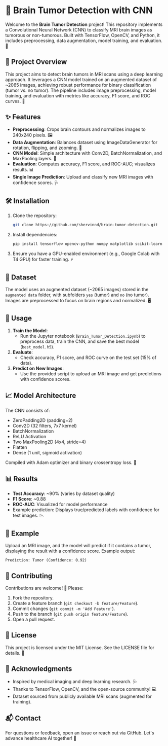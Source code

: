 # 🧠 Brain Tumor Detection with CNN

Welcome to the **Brain Tumor Detection** project! This repository
implements a Convolutional Neural Network (CNN) to classify MRI brain
images as tumorous or non-tumorous. Built with TensorFlow, OpenCV, and
Python, it includes preprocessing, data augmentation, model training,
and evaluation. 🚀

## 📖 Project Overview

This project aims to detect brain tumors in MRI scans using a deep
learning approach. It leverages a CNN model trained on an augmented
dataset of \~2065 images, achieving robust performance for binary
classification (tumor vs. no tumor). The pipeline includes image
preprocessing, model training, and evaluation with metrics like
accuracy, F1 score, and ROC curves. 🩻

## ✨ Features

-   **Preprocessing**: Crops brain contours and normalizes images to
    240x240 pixels. 🖼️
-   **Data Augmentation**: Balances dataset using ImageDataGenerator for
    rotation, flipping, and zooming. 🔄
-   **CNN Model**: Simple architecture with Conv2D, BatchNormalization,
    and MaxPooling layers. 🧬
-   **Evaluation**: Computes accuracy, F1 score, and ROC-AUC; visualizes
    results. 📊
-   **Single Image Prediction**: Upload and classify new MRI images with
    confidence scores. 🩺

## 🛠️ Installation

1.  Clone the repository:

    ``` bash
    git clone https://github.com/shervinnd/brain-tumor-detection.git
    ```

2.  Install dependencies:

    ``` bash
    pip install tensorflow opencv-python numpy matplotlib scikit-learn
    ```

3.  Ensure you have a GPU-enabled environment (e.g., Google Colab with
    T4 GPU) for faster training. ⚡

## 📂 Dataset

The model uses an augmented dataset (\~2065 images) stored in the
`augmented data` folder, with subfolders `yes` (tumor) and `no` (no
tumor). Images are preprocessed to focus on brain regions and
normalized. 🖥️

## 🚀 Usage

1.  **Train the Model**:
    -   Run the Jupyter notebook (`Brain_Tumor_Detection.ipynb`) to
        preprocess data, train the CNN, and save the best model
        (`best_model.h5`).
2.  **Evaluate**:
    -   Check accuracy, F1 score, and ROC curve on the test set (15% of
        data).
3.  **Predict on New Images**:
    -   Use the provided script to upload an MRI image and get
        predictions with confidence scores.

## 📈 Model Architecture

The CNN consists of:

-   ZeroPadding2D (padding=2)
-   Conv2D (32 filters, 7x7 kernel)
-   BatchNormalization
-   ReLU Activation
-   Two MaxPooling2D (4x4, stride=4)
-   Flatten
-   Dense (1 unit, sigmoid activation)

Compiled with Adam optimizer and binary crossentropy loss. 🧠

## 📊 Results

-   **Test Accuracy**: \~90% (varies by dataset quality)
-   **F1 Score**: \~0.88
-   **ROC-AUC**: Visualized for model performance
-   Example prediction: Displays true/predicted labels with confidence
    for test images. 📉

## 📸 Example

Upload an MRI image, and the model will predict if it contains a tumor,
displaying the result with a confidence score. Example output:

    Prediction: Tumor (Confidence: 0.92)

## 🤝 Contributing

Contributions are welcome! 🙌 Please:

1.  Fork the repository.
2.  Create a feature branch (`git checkout -b feature/Feature`).
3.  Commit changes (`git commit -m 'Add Feature'`).
4.  Push to the branch (`git push origin feature/Feature`).
5.  Open a pull request.

## 📜 License

This project is licensed under the MIT License. See the LICENSE file for
details. 📄

## 🙏 Acknowledgments

-   Inspired by medical imaging and deep learning research. 🩺
-   Thanks to TensorFlow, OpenCV, and the open-source community! 💻
-   Dataset sourced from publicly available MRI scans (augmented for
    training).

## 📬 Contact

For questions or feedback, open an issue or reach out via GitHub. Let's
advance healthcare AI together! 🚀

